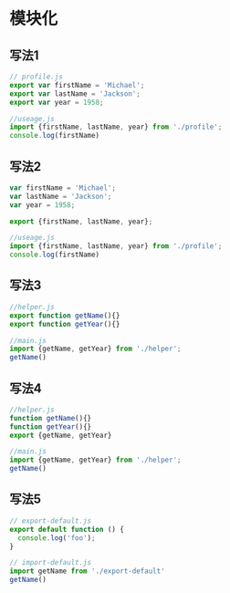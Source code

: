 # 模块化
## 写法1

```javascript
// profile.js
export var firstName = 'Michael';
export var lastName = 'Jackson';
export var year = 1958;
```

```javascript
//useage.js
import {firstName, lastName, year} from './profile';
console.log(firstName)
```
## 写法2

```javascript
var firstName = 'Michael';
var lastName = 'Jackson';
var year = 1958;

export {firstName, lastName, year};
```

```javascript
//useage.js
import {firstName, lastName, year} from './profile';
console.log(firstName)
```

## 写法3

```javascript
//helper.js
export function getName(){}
export function getYear(){}
```

```javascript
//main.js
import {getName, getYear} from './helper';
getName()
```


## 写法4

```javascript
//helper.js
function getName(){}
function getYear(){}
export {getName, getYear}
```

```javascript
//main.js
import {getName, getYear} from './helper';
getName()
```

## 写法5

```javascript
// export-default.js
export default function () {
  console.log('foo');
}
```

```javascript
// import-default.js
import getName from './export-default'
getName()
```



